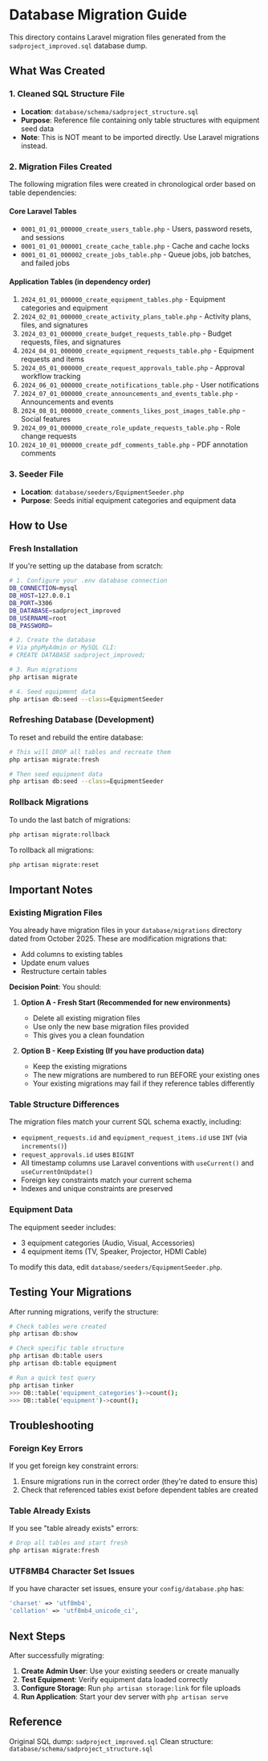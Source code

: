 # Database Migration Guide

This directory contains Laravel migration files generated from the `sadproject_improved.sql` database dump.

## What Was Created

### 1. Cleaned SQL Structure File
- **Location**: `database/schema/sadproject_structure.sql`
- **Purpose**: Reference file containing only table structures with equipment seed data
- **Note**: This is NOT meant to be imported directly. Use Laravel migrations instead.

### 2. Migration Files Created

The following migration files were created in chronological order based on table dependencies:

#### Core Laravel Tables
- `0001_01_01_000000_create_users_table.php` - Users, password resets, and sessions
- `0001_01_01_000001_create_cache_table.php` - Cache and cache locks
- `0001_01_01_000002_create_jobs_table.php` - Queue jobs, job batches, and failed jobs

#### Application Tables (in dependency order)
1. `2024_01_01_000000_create_equipment_tables.php` - Equipment categories and equipment
2. `2024_02_01_000000_create_activity_plans_table.php` - Activity plans, files, and signatures
3. `2024_03_01_000000_create_budget_requests_table.php` - Budget requests, files, and signatures
4. `2024_04_01_000000_create_equipment_requests_table.php` - Equipment requests and items
5. `2024_05_01_000000_create_request_approvals_table.php` - Approval workflow tracking
6. `2024_06_01_000000_create_notifications_table.php` - User notifications
7. `2024_07_01_000000_create_announcements_and_events_table.php` - Announcements and events
8. `2024_08_01_000000_create_comments_likes_post_images_table.php` - Social features
9. `2024_09_01_000000_create_role_update_requests_table.php` - Role change requests
10. `2024_10_01_000000_create_pdf_comments_table.php` - PDF annotation comments

### 3. Seeder File
- **Location**: `database/seeders/EquipmentSeeder.php`
- **Purpose**: Seeds initial equipment categories and equipment data

## How to Use

### Fresh Installation

If you're setting up the database from scratch:

```bash
# 1. Configure your .env database connection
DB_CONNECTION=mysql
DB_HOST=127.0.0.1
DB_PORT=3306
DB_DATABASE=sadproject_improved
DB_USERNAME=root
DB_PASSWORD=

# 2. Create the database
# Via phpMyAdmin or MySQL CLI:
# CREATE DATABASE sadproject_improved;

# 3. Run migrations
php artisan migrate

# 4. Seed equipment data
php artisan db:seed --class=EquipmentSeeder
```

### Refreshing Database (Development)

To reset and rebuild the entire database:

```bash
# This will DROP all tables and recreate them
php artisan migrate:fresh

# Then seed equipment data
php artisan db:seed --class=EquipmentSeeder
```

### Rollback Migrations

To undo the last batch of migrations:

```bash
php artisan migrate:rollback
```

To rollback all migrations:

```bash
php artisan migrate:reset
```

## Important Notes

### Existing Migration Files

You already have migration files in your `database/migrations` directory dated from October 2025. These are modification migrations that:
- Add columns to existing tables
- Update enum values
- Restructure certain tables

**Decision Point**: You should:

1. **Option A - Fresh Start (Recommended for new environments)**
   - Delete all existing migration files
   - Use only the new base migration files provided
   - This gives you a clean foundation

2. **Option B - Keep Existing (If you have production data)**
   - Keep the existing migrations
   - The new migrations are numbered to run BEFORE your existing ones
   - Your existing migrations may fail if they reference tables differently

### Table Structure Differences

The migration files match your current SQL schema exactly, including:
- `equipment_requests.id` and `equipment_request_items.id` use `INT` (via `increments()`)
- `request_approvals.id` uses `BIGINT` 
- All timestamp columns use Laravel conventions with `useCurrent()` and `useCurrentOnUpdate()`
- Foreign key constraints match your current schema
- Indexes and unique constraints are preserved

### Equipment Data

The equipment seeder includes:
- 3 equipment categories (Audio, Visual, Accessories)
- 4 equipment items (TV, Speaker, Projector, HDMI Cable)

To modify this data, edit `database/seeders/EquipmentSeeder.php`.

## Testing Your Migrations

After running migrations, verify the structure:

```bash
# Check tables were created
php artisan db:show

# Check specific table structure
php artisan db:table users
php artisan db:table equipment

# Run a quick test query
php artisan tinker
>>> DB::table('equipment_categories')->count();
>>> DB::table('equipment')->count();
```

## Troubleshooting

### Foreign Key Errors

If you get foreign key constraint errors:
1. Ensure migrations run in the correct order (they're dated to ensure this)
2. Check that referenced tables exist before dependent tables are created

### Table Already Exists

If you see "table already exists" errors:
```bash
# Drop all tables and start fresh
php artisan migrate:fresh
```

### UTF8MB4 Character Set Issues

If you have character set issues, ensure your `config/database.php` has:
```php
'charset' => 'utf8mb4',
'collation' => 'utf8mb4_unicode_ci',
```

## Next Steps

After successfully migrating:

1. **Create Admin User**: Use your existing seeders or create manually
2. **Test Equipment**: Verify equipment data loaded correctly
3. **Configure Storage**: Run `php artisan storage:link` for file uploads
4. **Run Application**: Start your dev server with `php artisan serve`

## Reference

Original SQL dump: `sadproject_improved.sql`
Clean structure: `database/schema/sadproject_structure.sql`
